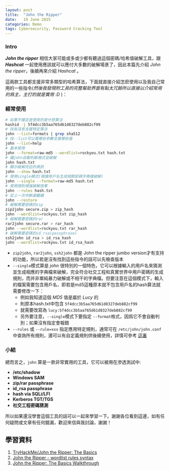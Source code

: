 ```yaml
---
layout: post
title:  "John the Ripper"
date:   19 June 2025
categories: Demo
tags: Cybersecurity, Password Cracking Tool
---
```

<html>
<body>
<div markdown="block" style="margin-top: 10px">
    
### Intro
***John the ripper*** 相信大家可能或多或少都有聽過這個密碼/哈希值破解工具，跟 ***Hashcat*** 一起使用應該就可以應付大多數的破解場景了，因此本篇先介紹 *John the ripper*，後續再來介紹 *Hashcat* 。

這兩款工具都支援非常多類型的哈希算法，下面就直接介紹怎麽使用以及我自己常用的一些指令(*然後我發現附工具的完整幫助界面有點太冗餘所以直接以介紹常用的爲主，主打的就是實用 :D* )：
  
  
### 經常使用
```bash
# 如果不確定是使用的是什麽算法
hashid -j 5f4dcc3b5aa765d61d8327deb882cf99
# 找有沒有支援特定算法
john --list=formats | grep sha512
# 找--list可以看哪些參數支援哪些值
john --list=help
# 基本使用
john --format=raw-md5 --wordlist=rockyou.txt hash.txt
# 讓john自動判斷格式並破解
john hash.txt
# 顯示破解完后的資訊
john --show hash.txt
# 使用single模式(根據用戶名生成相關密碼字典檔破解)
john --single --format=raw-md5 hash.txt
# 使用規則增强破解效果
john --rules hash.txt
# 從上一次中斷處繼續
john --restore
# 破解需要密碼的zip
zip2john secure.zip > zip_hash
john --wordlist=rockyou.txt zip_hash
# 破解需要密碼的rar
rar2john secure.rar > rar_hash
john --wordlist=rockyou.txt rar_hash
# 破解需要密碼的id_rsa(passphrase)
ssh2john id_rsa > id_rsa_hash
john --wordlist=rockyou.txt id_rsa_hash
```
  
- `zip2john`, `rar2john`, `ssh2john` 都是 John the ripper jumbo version才有支持的功能，所以若是沒有找到這些指令的話可以先檢查版本
- `--single`模式算是 *john* 很特別的一個特色，它可以根據輸入的用戶名來猜測並生成相應的字典檔來破解，完全符合社交工程和真實世界中用戶密碼的生成規則，而并非單純暴力破解或不相干的字典檔。但要注意在這個模式下，輸入的檔案需要包含用戶名，即若是md5這種原本就不包含用戶名的hash算法就需要修改一下：
  - 例如我知道這個 *MD5* 值是屬於 *Lucy* 的
  - 則原本hash.txt中包含 `5f4dcc3b5aa765d61d8327deb882cf99`
  - 就需要改寫為 `lucy:5f4dcc3b5aa765d61d8327deb882cf99`
  - 另外要注意，`--single`模式下要指定 `--format`格式，因爲它不會自動判別；如果沒有指定會報錯
- `--rules` 或 `--rule=xxx` 指定應用特定規則，通常可在 `/etc/john/john.conf` 中查詢所有規則，還可以有自定義規則供後續使用，詳情可參考 [這裏](https://www.openwall.com/john/doc/RULES.shtml)
  
  
### 小結
總而言之，`john` 算是一款非常實用的工具，它可以被用在滲透測試中:
- **/etc/shadow**
- **Windows SAM**
- **zip/rar passphrase**
- **id_rsa passphrase**
- **hash via SQLi/LFI**
- **Kerberos TGT/TGS**
- **社交工程密碼猜測**  
  
所以如果還沒學會這個工具的話可以一起來學習一下。謝謝各位看到這邊，如有任何疑問或文章有任何錯漏，歡迎來信與我討論，謝謝！

## 學習資料
1. [TryHackMe/John the Ripper: The Basics](https://tryhackme.com/room/johntheripperbasics) 
2. [John the Ripper - wordlist rules syntax](https://www.openwall.com/john/doc/RULES.shtml)
3. [John the Ripper: The Basics Walkthrough](https://www.youtube.com/watch?v=V405LPqqCCA&t=1784s)

</div>
</body>
</html>
